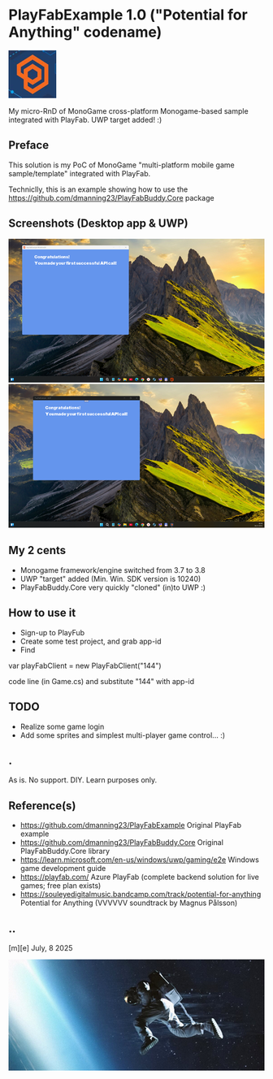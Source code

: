 # PlayFabExample 1.0 ("Potential for Anything" codename)

![Logo](Images/logo.png)

My micro-RnD of MonoGame cross-platform Monogame-based sample integrated with PlayFab. UWP target added! :)

## Preface

This solution is my PoC of  MonoGame "multi-platform mobile game sample/template" integrated with PlayFab.

Techniclly, this is an example showing how to use the https://github.com/dmanning23/PlayFabBuddy.Core package


## Screenshots (Desktop app & UWP)
![Desktop](Images/sshot01.png)
![UWP](Images/sshot02.png)

## My 2 cents
- Monogame framework/engine switched from 3.7 to 3.8 
- UWP "target" added (Min. Win. SDK version is 10240)
- PlayFabBuddy.Core very quickly "cloned" (in)to UWP :)

## How to use it
- Sign-up to PlayFub 
- Create some test project, and grab app-id
- Find 

var playFabClient = new PlayFabClient("144") 

code line (in Game.cs) and substitute "144" with app-id


## TODO
- Realize some game login
- Add some sprites and simplest multi-player game control... :)

## .
As is. No support. DIY. Learn purposes only.

## Reference(s)
- https://github.com/dmanning23/PlayFabExample Original PlayFab example
- https://github.com/dmanning23/PlayFabBuddy.Core Original PlayFabBuddy.Core library
- https://learn.microsoft.com/en-us/windows/uwp/gaming/e2e Windows game development guide
- https://playfab.com/ Azure PlayFab (complete backend solution for live games; free plan exists)
- https://souleyedigitalmusic.bandcamp.com/track/potential-for-anything Potential for Anything
(VVVVVV soundtrack by Magnus Pålsson)


## ..
[m][e] July, 8 2025

![Footer](Images/footer.png)
